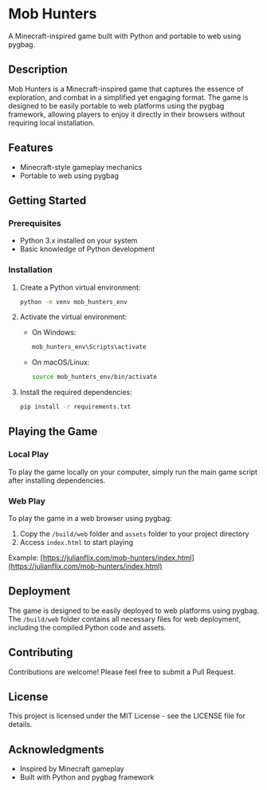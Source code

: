 
# Mob Hunters

A Minecraft-inspired game built with Python and portable to web using pygbag.

## Description

Mob Hunters is a Minecraft-inspired game that captures the essence of exploration, and combat in a simplified yet engaging format. The game is designed to be easily portable to web platforms using the pygbag framework, allowing players to enjoy it directly in their browsers without requiring local installation.

## Features

- Minecraft-style gameplay mechanics
- Portable to web using pygbag

## Getting Started

### Prerequisites

- Python 3.x installed on your system
- Basic knowledge of Python development

### Installation

1. Create a Python virtual environment:
   ```bash
   python -m venv mob_hunters_env
   ````

2. Activate the virtual environment:
   - On Windows:
     ```bash
     mob_hunters_env\Scripts\activate
     ```
   - On macOS/Linux:
     ```bash
     source mob_hunters_env/bin/activate
     ```

3. Install the required dependencies:
   ```bash
   pip install -r requirements.txt
   ```

## Playing the Game

### Local Play

To play the game locally on your computer, simply run the main game script after installing dependencies.

### Web Play

To play the game in a web browser using pygbag:

1. Copy the `/build/web` folder and `assets` folder to your project directory
2. Access `index.html` to start playing

Example: [https://julianflix.com/mob-hunters/index.html](https://julianflix.com/mob-hunters/index.html)

## Deployment

The game is designed to be easily deployed to web platforms using pygbag. The `/build/web` folder contains all necessary files for web deployment, including the compiled Python code and assets.

## Contributing

Contributions are welcome! Please feel free to submit a Pull Request.

## License

This project is licensed under the MIT License - see the LICENSE file for details.

## Acknowledgments

- Inspired by Minecraft gameplay
- Built with Python and pygbag framework
